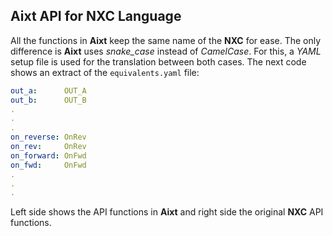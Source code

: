 ## **Aixt** API for NXC Language

All the functions in **Aixt** keep the same name of the **NXC** for ease. The only difference is **Aixt** uses _snake\_case_ instead of _CamelCase_. For this, a _YAML_ setup file is used for the translation between both cases. The next code shows an extract of the `equivalents.yaml` file:

```yaml
out_a:      OUT_A
out_b:      OUT_B
.
.
.
on_reverse: OnRev
on_rev:     OnRev
on_forward: OnFwd
on_fwd:     OnFwd
.
.
.
```

Left side shows the API functions in **Aixt** and right side the original **NXC** API functions.